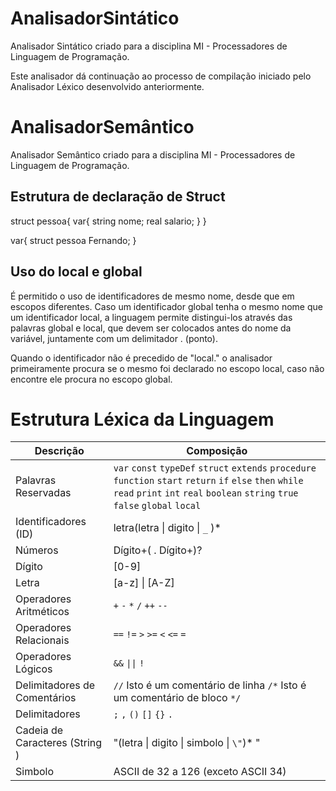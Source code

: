# AnalisadorSintático
Analisador Sintático criado para a disciplina MI - Processadores de Linguagem de Programação.

Este analisador dá continuação ao processo de compilação iniciado pelo Analisador Léxico desenvolvido anteriormente.

# AnalisadorSemântico
Analisador Semântico criado para a disciplina MI - Processadores de Linguagem de Programação.

## Estrutura de declaração de Struct

struct pessoa{
    var{
        string nome;
        real salario;
    }
}

var{
    struct pessoa Fernando;
}

## Uso do local e global

É permitido o uso de identificadores de mesmo nome, desde que em escopos diferentes. Caso um identificador
global tenha o mesmo nome que um identificador local, a linguagem permite distingui-los através das palavras global
e local, que devem ser colocados antes do nome da variável, juntamente com um delimitador . (ponto).

Quando o identificador não é precedido de "local." o analisador primeiramente procura se o mesmo foi declarado no escopo local, 
caso não encontre ele procura no escopo global.

# Estrutura Léxica da Linguagem 

| Descrição | Composição |
| -------------------- | ------------------------------------------------------------------------------------------------------------------------------------------------------------------------------------------------------------------ |
| Palavras Reservadas  | `var` `const` `typeDef` `struct` `extends` `procedure` `function` `start` `return` `if` `else` `then` `while` `read` `print` `int` `real` `boolean` `string` `true` `false` `global` `local` |
| Identificadores (ID) | letra(letra \| digito \| `_` )\*|
| Números| Dígito+( . Dígito+)? |
| Dígito | [0-9] |
| Letra | [a-z] \| [A-Z] |
| Operadores Aritméticos | `+` `-` `*` `/` `++` `--` |
| Operadores Relacionais | `==` `!=` `>` `>=` `<` `<=` `=` |
| Operadores Lógicos | `&&` `\|\|` `!` |
| Delimitadores de Comentários | `//` Isto é um comentário de linha `/*` Isto é um comentário de bloco `*/`
| Delimitadores | `;` `,` `()` `[]` `{}` `.` |
| Cadeia de Caracteres (String )| "(letra \| digito \| simbolo \| `\"`)* " |
| Simbolo | ASCII de 32 a 126 (exceto ASCII 34) |
